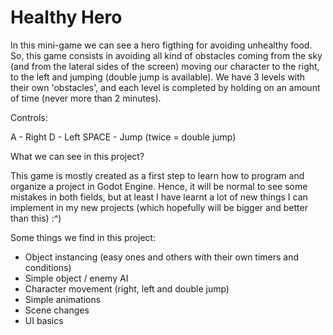 # Healthy Hero

In this mini-game we can see a hero figthing for avoiding unhealthy food.
So, this game consists in avoiding all kind of obstacles coming from the sky (and from the lateral sides of the screen) moving our character to the right, to the left and jumping (double jump is available).
We have 3 levels with their own 'obstacles', and each level is completed by holding on an amount of time (never more than 2 minutes).

Controls: 

A - Right
D - Left
SPACE - Jump (twice = double jump)

What we can see in this project?

This game is mostly created as a first step to learn how to program and organize a project in Godot Engine.
Hence, it will be normal to see some mistakes in both fields, but at least I have learnt a lot of new things I can implement in my new projects (which hopefully will be bigger and better than this) :^)

Some things we find in this project:

- Object instancing (easy ones and others with their own timers and conditions)
- Simple object / enemy AI
- Character movement (right, left and double jump)
- Simple animations
- Scene changes
- UI basics 
